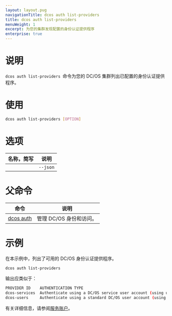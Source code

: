 ```yaml
---
layout: layout.pug
navigationTitle: dcos auth list-providers
title: dcos auth list-providers
menuWeight: 1
excerpt: 为您的集群发现配置的身份认证提供程序
enterprise: true
---
```


# 说明
`dcos auth list-providers `命令为您的 DC/OS 集群列出已配置的身份认证提供程序。

# 使用

```bash
dcos auth list-providers [OPTION]
```

# 选项

| 名称，简写 | 说明 |
|---------|-------------|
| | `--json` | 指定以 JSON 为格式的身份认证提供程序列表。 |

# 父命令

| 命令 | 说明 |
|---------|-------------|
| [dcos auth](/dcos/cn/1.11/cli/command-reference/dcos-auth/) | 管理 DC/OS 身份和访问。 |

# 示例

在本示例中，列出了可用的 DC/OS 身份认证提供程序。

```bash
dcos auth list-providers
```

输出应类似于：

```bash
PROVIDER ID    AUTHENTICATION TYPE                                                               
dcos-services  Authenticate using a DC/OS service user account (using username and private key)  
dcos-users     Authenticate using a standard DC/OS user account (using username and password)   
```
有关详细信息，请参阅[服务账户](/dcos/cn/1.11/security/ent/service-auth/)。
